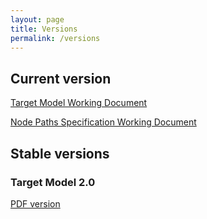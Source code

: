```yaml
---
layout: page
title: Versions
permalink: /versions
---
```

## Current version

[Target Model Working Document](/collections-model/target-model/current/introduction)

[Node Paths Specification Working Document](/collections-model/node-paths-specification/current/introduction)

## Stable versions

### Target Model 2.0

[PDF version](https://drive.google.com/file/d/1-WkmSzsXj3hP9snbkKuPRMizELbTZ5C2/view?usp=sharing)